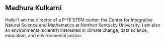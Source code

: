 ## Madhura Kulkarni

Hello! I am the director of a P-16 STEM center, the Center for Integrative Natural Science and Mathematics at Northen Kentucky University. I am also an environmental scientist interested in climate change, data science, education, and environmental justice. 


